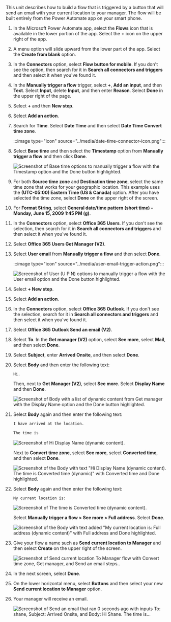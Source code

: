 This unit describes how to build a flow that is triggered by a button that
will send an email with your current location to your manager. The flow will be built
entirely from the Power Automate app on your smart phone.

1. In the Microsoft Power Automate app, select the **Flows** icon that
    is available in the lower portion of the app. Select the **+** icon
    on the upper right of the app.

1. A menu option will slide upward from the lower part of the app. Select the
    **Create from blank** option.

1. In the **Connectors** option, select **Flow button for mobile**. If you don't
    see the option, then search for it in **Search all connectors and triggers** and then
    select it when you've found it.

1. In the **Manually trigger a flow** trigger, select **+**,
    **Add an input**, and then **Text**. Select **Input**,
    delete **Input**, and then enter **Reason**. Select **Done** in the upper right of the page.

1. Select **+** and then **New step**.

1. Select **Add an action**.

1. Search for **Time**. Select **Date Time** and then select **Date Time Convert time zone**.

   :::image type="icon" source="../media/date-time-connector-icon.png":::

1. Select **Base time** and then select the **Timestamp** option from **Manually trigger a flow**
    and then click **Done**.

   ![Screenshot of Base time options to manually trigger a flow with the Timestamp option and the Done button highlighted.](../media/search-timestamp-connector.png)

1. For both **Source time zone** and **Destination time zone**, select the same time zone that works for your geographic location. This example uses the **(UTC-05:00) Eastern Time (US & Canada)** option. After you have selected the time zone, select **Done** on the upper right of the screen.

1. For **Format String**, select **General date/time pattern (short time) - Monday, June 15, 2009 1:45 PM (g)**.

1. In the **Connectors** option, select **Office 365 Users**. If you
    don't see the selection, then search for it in **Search all connectors and
    triggers** and then select it when you've found it.

1. Select **Office 365 Users Get Manager (V2)**.

1. Select **User email** from **Manually trigger a flow** and then select **Done**.

   :::image type="icon" source="../media/user-email-trigger-action.png":::

    ![Screenshot of User (U P N) options to manually trigger a flow with the User email option and the Done button highlighted.](../media/user-email-trigger-action2.png)

1. Select **+ New step**.

1. Select **Add an action**.

1. In the **Connectors** option, select **Office 365 Outlook**. If you
    don't see the selection, search for it in **Search all connectors and
    triggers** and then select it when you've found it.

1. Select **Office 365 Outlook Send an email (V2)**.

1. Select **To**. In the **Get manager (V2)** option, select **See
    more**, select **Mail**, and then select **Done**.

1. Select **Subject**, enter **Arrived Onsite**, and then select **Done**.

1. Select **Body** and then enter the following text:

    ```Hi.```

    Then, next to **Get Manager (V2)**, select **See more**. Select **Display Name** and then **Done**.

    ![Screenshot of Body with a list of dynamic content from Get manager with the Display Name option and the Done button highlighted.](../media/add-get-manager-display-name.png)

1. Select **Body** again and then enter the following text:

   ```r
   I have arrived at the location.

   The time is
   ```

    ![Screenshot of Hi Display Name (dynamic content).](../media/add-get-manager-display-name-2.png)

    Next to **Convert time zone**, select **See more**, select
    **Converted time**, and then select **Done**.

    ![Screenshot of the Body with text "Hi Display Name (dynamic content). The time is Converted time (dynamic)" with Converted time and Done highlighted.](../media/add-get-manager-display-name-time.png)

1. Select **Body** again and then enter the following text:

    ```My current location is:```

    ![Screenshot of The time is Converted time (dynamic content).](../media/add-converted-time.png)

    Select **Manually trigger a flow > See more > Full address**. Select **Done**.

    ![Screenshot of the Body with text added "My current location is: Full address (dynamic content)" with Full address and Done highlighted.](../media/add-full-address.png)

1. Give your flow a name such as **Send current location to Manager**
    and then select **Create** on the upper right of the screen.

    ![Screenshot of Send current location To Manager flow with Convert time zone, Get manager, and Send an email steps..](../media/complete-flow2.png)

1. In the next screen, select **Done**.

1. On the lower horizontal menu, select **Buttons** and then select your new **Send current location to Manager** option.

1. Your manager will receive an email.

    ![Screenshot of Send an email that ran 0 seconds ago with inputs To: shane, Subject: Arrived Onsite, and Body: Hi Shane. The time is...](../media/send-email.png)

